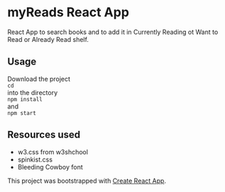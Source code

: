 # myReads React App
React App to search books and to add it in Currently Reading ot Want to Read or Already Read shelf.

## Usage
Download the project<br>
``` cd ``` <br>
into the directory <br>
``` npm install ```<br>
and <br>
 ``` npm start ```

## Resources used

* w3.css from w3shchool
* spinkist.css
* Bleeding Cowboy font


This project was bootstrapped with [Create React App](https://github.com/facebookincubator/create-react-app).
